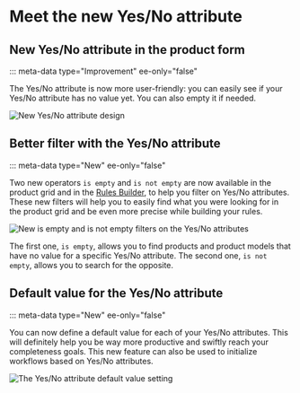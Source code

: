 # Meet the new Yes/No attribute

## New Yes/No attribute in the product form
::: meta-data type="Improvement" ee-only="false"

The Yes/No attribute is now more user-friendly: you can easily see if your Yes/No attribute has no value yet. You can also empty it if needed.

![New Yes/No attribute design](../img/new-yes-no-attribute-design.png)

## Better filter with the Yes/No attribute
::: meta-data type="New" ee-only="false"

Two new operators `is empty` and `is not empty` are now available in the product grid and in the [Rules Builder](../articles/manage-your-rules.html#the-rule-builder-tab), to help you filter on Yes/No attributes. These new filters will help you to easily find what you were looking for in the product grid and be even more precise while building your rules.

![New is empty and is not empty filters on the Yes/No attributes](../img/is-empty-is-not-empty-filters.png)

The first one, `is empty`, allows you to find products and product models that have no value for a specific Yes/No attribute. The second one, `is not empty`, allows you to search for the opposite.

## Default value for the Yes/No attribute
::: meta-data type="New" ee-only="false"

You can now define a default value for each of your Yes/No attributes. This will definitely help you be way more productive and swiftly reach your completeness goals. This new feature can also be used to initialize workflows based on Yes/No attributes.

![The Yes/No attribute default value setting](../img/yes-no-attribute-default-value.png)
